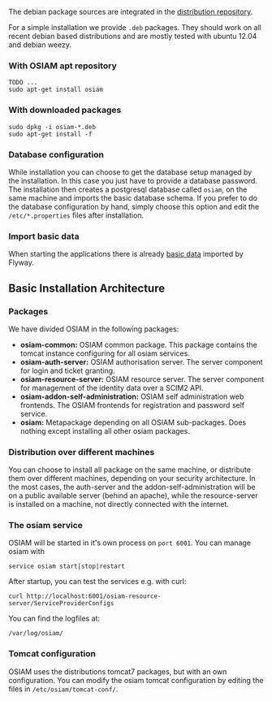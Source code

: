 The debian package sources are integrated in the [distribution repository](https://github.com/osiam/distribution).

For a simple installation we provide `.deb` packages. They should work on all recent debian based distributions and
are mostly tested with ubuntu 12.04 and debian weezy.

### With OSIAM apt repository

    TODO ...
    sudo apt-get install osiam

### With downloaded packages

    sudo dpkg -i osiam-*.deb
    sudo apt-get install -f

### Database configuration

While installation you can choose to get the database setup managed by the installation. In this case you just have to provide a database password. The installation then creates a postgresql database called `osiam`, on the same machine and imports the basic database schema.
If you prefer to do the database configuration by hand, simply choose this option and edit the `/etc/*.properties` files after installation.

### Import basic data

When starting the applications there is already [basic data](detailed_reference_installation.md#default-setup)
imported by Flyway.


## Basic Installation Architecture
### Packages

We have divided OSIAM in the following packages:

* **osiam-common:** OSIAM common package. This package contains the tomcat instance configuring for all osiam services.
* **osiam-auth-server:** OSIAM authorisation server. The server component for login  and ticket granting.
* **osiam-resource-server:** OSIAM resource server. The server component for management of the identity data over a SCIM2 API.
* **osiam-addon-self-administration:** OSIAM self administration web frontends. The OSIAM frontends for registration and password self service.
* **osiam:** Metapackage depending on all OSIAM sub-packages. Does nothing except installing all other osiam packages.

### Distribution over different machines 

You can choose to install all package on the same machine, or distribute them over different machines, depending on your security architecture. In the most cases, the auth-server and the addon-self-administration will be on a public available server (behind an apache), while the resource-server is installed on a machine, not directly connected with the internet.

### The osiam service

OSIAM will be started in it's own process on `port 6001`. You can manage osiam with

    service osiam start|stop|restart

After startup, you can test the services e.g. with curl:

    curl http://localhost:6001/osiam-resource-server/ServiceProviderConfigs

You can find the logfiles at:

    /var/log/osiam/

### Tomcat configuration

OSIAM uses the distributions tomcat7 packages, but with an own configuration. You can modify the osiam tomcat configuration by editing the files in `/etc/osiam/tomcat-conf/`.
